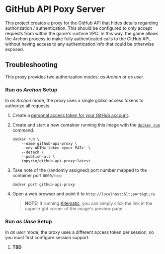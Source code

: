# GitHub API Poxy Server

This project creates a proxy for the GitHub API that hides details regarding
authorization / authentication. This should be configured to only accept
requests from within the game's runtime VPC. In this way, the game allows the
Archon process to make fully authenticated calls to the GitHub API, without
having access to any authentication info that could be otherwise exposed.

## Troubleshooting

This proxy provides two authorization modes: *as Archon* or *as user*. 

### Run *as Archon* Setup

In *as Archon* mode, the proxy uses a single global access tokens to authorize
all requests.

 1. Create a [personal access token for your GitHub account][1].
 2. Create and start a new container running this image with the 
    [`docker run`][2] command.
        
        docker run \
            --name github-api-proxy \
            --env AUTH='token <your PAT>' \
            --detach \
            --publish-all \
            impyrio/github-api-proxy:latest

 3. Take note of the (randomly assigned) port number mapped to the
    container port `8000/tcp`:

        docker port github-api-proxy 
 
 4. Open a web browser and point it to `http://localhost:&lt;port&gt;/a`

    > **NOTE:** if running [Kitematic][3], you can simply click the link in the
    > upper-right corner of the image's preview pane.

### Run *as Uase* Setup

In *as user* mode, the proxy uses a different access token per session, so you
must first configure session support.

 1. **TBD**

 [1]: https://help.github.com/articles/creating-a-personal-access-token-for-the-command-line/
 [2]: https://docs.docker.com/engine/reference/commandline/run/
 [3]: https://kitematic.com/